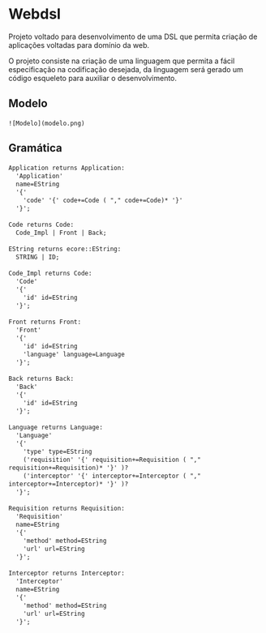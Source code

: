 # Webdsl

Projeto voltado para desenvolvimento de uma DSL que permita criação de aplicações voltadas para domínio da web.

O projeto consiste na criação de uma linguagem que permita a fácil especificação na codificação desejada, da linguagem será gerado um código esqueleto para auxiliar o desenvolvimento.

## Modelo
    ![Modelo](modelo.png)

## Gramática 


    Application returns Application:
      'Application'
      name=EString
      '{'
        'code' '{' code+=Code ( "," code+=Code)* '}' 
      '}';

    Code returns Code:
      Code_Impl | Front | Back;

    EString returns ecore::EString:
      STRING | ID;

    Code_Impl returns Code:
      'Code'
      '{'
        'id' id=EString
      '}';

    Front returns Front:
      'Front'
      '{'
        'id' id=EString
        'language' language=Language
      '}';

    Back returns Back:
      'Back'
      '{'
        'id' id=EString
      '}';

    Language returns Language:
      'Language'
      '{'
        'type' type=EString
        ('requisition' '{' requisition+=Requisition ( "," requisition+=Requisition)* '}' )?
        ('interceptor' '{' interceptor+=Interceptor ( "," interceptor+=Interceptor)* '}' )?
      '}';

    Requisition returns Requisition:
      'Requisition'
      name=EString
      '{'
        'method' method=EString
        'url' url=EString
      '}';

    Interceptor returns Interceptor:
      'Interceptor'
      name=EString
      '{'
        'method' method=EString
        'url' url=EString
      '}';
